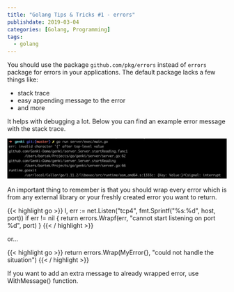 ```yaml
---
title: "Golang Tips & Tricks #1 - errors"
publishdate: 2019-03-04
categories: [Golang, Programming]
tags:
  - golang
---
```


You should use the package `github.com/pkg/errors` instead of `errors` package for errors in your applications. The default package lacks a few things like:

 * stack trace
 * easy appending message to the error
 * and more

It helps with debugging a lot. Below you can find an example error message with the stack trace.

![](/assets/posts/tipsandtrics01.png)


An important thing to remember is that you should wrap every error which is from any external library or your freshly created error you want to return.

{{< highlight go >}}
l, err := net.Listen("tcp4", fmt.Sprintf("%s:%d", host, port))
if err != nil {
    return errors.Wrapf(err, "cannot start listening on port %d", port)
}
{{< / highlight >}}

or...

{{< highlight go >}}
return errors.Wrap(MyError{}, "could not handle the situation")
{{< / highlight >}}

If you want to add an extra message to already wrapped error, use WithMessage() function.
